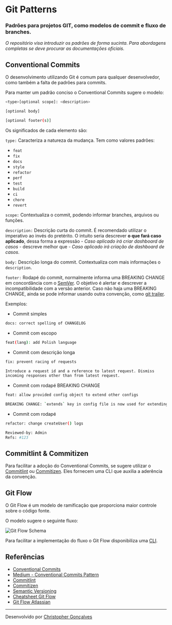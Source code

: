 # Git Patterns

### Padrões para projetos GIT, como modelos de commit e fluxo de branches.

*O repositório visa introduzir os padrões de forma sucinta. Para abordagens completas se deve procurar as documentações oficiais.* 

## Conventional Commits

O desenvolvimento utilizando Git é comum para qualquer desenvolvedor, como também a falta de padrões para commits. 

Para manter um padrão conciso o Conventional Commits sugere o modelo:

``` bash
<type>[optional scope]: <description>

[optional body]

[optional footer(s)]
```

Os significados de cada elemento são:

`type:` Caracteriza a natureza da mudança. Tem como valores padrões:
- `feat`
- `fix`
- `docs`
- `style`
- `refactor`
- `perf`
- `test`
- `build`
- `ci`
- `chore`
- `revert`

`scope:` Contextualiza o commit, podendo informar branches, arquivos ou funções.

`description:` Descrição curta do commit. É recomendado utilizar o imperativo ao invés do pretérito. O intuito seria descrever **o que fará caso aplicado**, dessa forma a expressão - *Caso aplicado irá criar dashboard de casos* - descreve melhor que - *Caso aplicado irá criação de dashboard de casos*.

`body:` Descrição longa do commit. Contextualiza com mais informações o `description`.

`footer:` Rodapé do commit, normalmente informa uma BREAKING CHANGE em concordância com o [SemVer](https://semver.org/). O objetivo é alertar e descrever a incompatibilidade com a versão anterior. Caso não haja uma BREAKING CHANGE, ainda se pode informar usando outra convenção, como [git trailer](https://git-scm.com/docs/git-interpret-trailers).

Exemplos:

- Commit simples
``` bash
docs: correct spelling of CHANGELOG
```
- Commit com escopo
``` bash
feat(lang): add Polish language
```
- Commit com descrição longa
``` bash
fix: prevent racing of requests

Introduce a request id and a reference to latest request. Dismiss
incoming responses other than from latest request.
```
- Commit com rodapé BREAKING CHANGE
``` bash
feat: allow provided config object to extend other configs

BREAKING CHANGE: `extends` key in config file is now used for extending other config files
```
- Commit com rodapé
``` bash
refactor: change createUser() logs

Reviewed-by: Admin
Refs: #123
```

## Commitlint & Commitizen

Para facilitar a adoção do Conventional Commits, se sugere utilizar o [Commitlint](https://commitlint.js.org/#/) ou [Commitizen](https://github.com/commitizen/cz-cli). Eles fornecem uma CLI que auxilia a aderência da convenção.

## Git Flow

O Git Flow é um modelo de ramificação que proporciona maior controle sobre o código fonte.

O modelo sugere o seguinte fluxo:

![Git Flow Schema]("./gitflow.png")

Para facilitar a implementação do fluxo o Git Flow disponibiliza uma [CLI](https://danielkummer.github.io/git-flow-cheatsheet/index.pt_BR.html).

## Referências
- [Conventional Commits](https://www.conventionalcommits.org/en/v1.0.0/)
- [Medium - Conventional Commits Pattern](https://medium.com/linkapi-solutions/conventional-commits-pattern-3778d1a1e657)
- [Commitlint](https://commitlint.js.org/#/)
- [Commitizen](https://github.com/commitizen/cz-cli)
- [Semantic Versioning](https://semver.org/)
- [Cheatsheet Git Flow](https://danielkummer.github.io/git-flow-cheatsheet/index.pt_BR.html)
- [Git Flow Atlassian](https://www.atlassian.com/br/git/tutorials/comparing-workflows/gitflow-workflow)

---
Desenvolvido por [Christopher Gonçalves](https://github.com/chrissgon)
